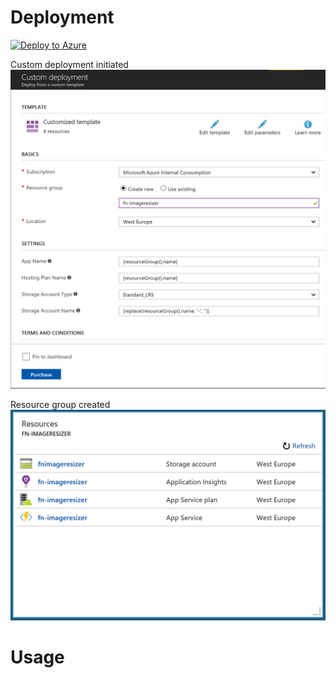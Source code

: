 ﻿# Deployment
[![Deploy to Azure](https://azuredeploy.net/deploybutton.png)](https://portal.azure.com/#create/Microsoft.Template/uri/https%3A%2F%2Fraw.githubusercontent.com%2Fmiartem%2FFunctions%2Fmaster%2FEXP.Functions%2FEXP.Functions.ImageResizer%2FDeployment%2Ftemplate.json)

<div>
	<div>Custom deployment initiated</div>
	<img src="Deployment%2FDocumentation%2FCustom%20deployment.PNG" width="600" title="Github Logo">
	</p>
</div>
<div>
	<div>Resource group created</div>
	<img src="Deployment%2FDocumentation%2FResource%20group.PNG" width="600" title="Github Logo">
	</p>
</div>

# Usage